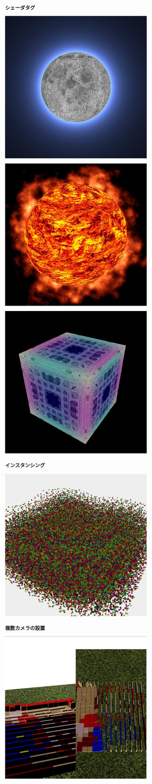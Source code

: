 ﻿### シェーダタグ

[![Grimoire.js で球体にエフェクトをかけてみるテスト](assets/screenshot/eRe9.jpg)](https://cx20.github.io/grimoirejs-demo/jsdo.it/cx20/eRe9/)

[![Grimoire.js で太陽を表示させてみるテスト](assets/screenshot/chhM.jpg)](https://cx20.github.io/grimoirejs-demo/jsdo.it/cx20/chhM/)

[![Grimoire.js で正解するカドっぽいものを表現してみるテスト](assets/screenshot/4EztL.jpg)](https://cx20.github.io/grimoirejs-demo/jsdo.it/cx20/4EztL/)

### インスタンシング

[![ Grimoire.js でインスタンシング機能を使ってみるテスト](assets/screenshot/u3rD.jpg)](https://cx20.github.io/grimoirejs-demo/jsdo.it/cx20/u3rD/)

### 複数カメラの設置

[![Grimoire.js でカメラを２つ使ってみるテスト](assets/screenshot/Kqig.jpg)](https://cx20.github.io/grimoirejs-demo/jsdo.it/cx20/Kqig/)
